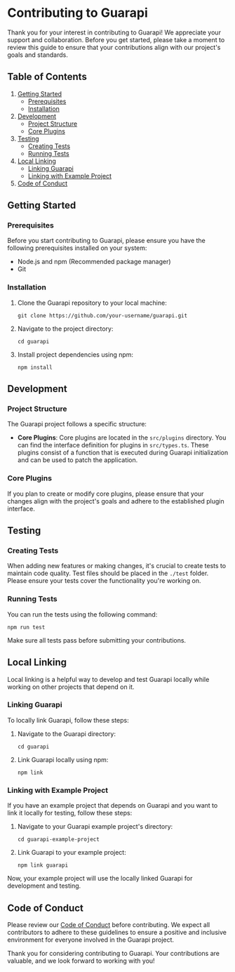 # Contributing to Guarapi

Thank you for your interest in contributing to Guarapi! We appreciate your support and collaboration. Before you get started, please take a moment to review this guide to ensure that your contributions align with our project's goals and standards.

## Table of Contents
1. [Getting Started](#getting-started)
   - [Prerequisites](#prerequisites)
   - [Installation](#installation)
2. [Development](#development)
   - [Project Structure](#project-structure)
   - [Core Plugins](#core-plugins)
3. [Testing](#testing)
   - [Creating Tests](#creating-tests)
   - [Running Tests](#running-tests)
4. [Local Linking](#local-linking)
   - [Linking Guarapi](#linking-guarapi)
   - [Linking with Example Project](#linking-with-example-project)
5. [Code of Conduct](#code-of-conduct)

## Getting Started

### Prerequisites

Before you start contributing to Guarapi, please ensure you have the following prerequisites installed on your system:

- Node.js and npm (Recommended package manager)
- Git

### Installation

1. Clone the Guarapi repository to your local machine:

   ```shell
   git clone https://github.com/your-username/guarapi.git
   ```

2. Navigate to the project directory:

   ```shell
   cd guarapi
   ```

3. Install project dependencies using npm:

   ```shell
   npm install
   ```

## Development

### Project Structure

The Guarapi project follows a specific structure:

- **Core Plugins**: Core plugins are located in the `src/plugins` directory. You can find the interface definition for plugins in `src/types.ts`. These plugins consist of a function that is executed during Guarapi initialization and can be used to patch the application.

### Core Plugins

If you plan to create or modify core plugins, please ensure that your changes align with the project's goals and adhere to the established plugin interface.

## Testing

### Creating Tests

When adding new features or making changes, it's crucial to create tests to maintain code quality. Test files should be placed in the `./test` folder. Please ensure your tests cover the functionality you're working on.

### Running Tests

You can run the tests using the following command:

```shell
npm run test
```

Make sure all tests pass before submitting your contributions.

## Local Linking

Local linking is a helpful way to develop and test Guarapi locally while working on other projects that depend on it.

### Linking Guarapi

To locally link Guarapi, follow these steps:

1. Navigate to the Guarapi directory:

   ```shell
   cd guarapi
   ```

2. Link Guarapi locally using npm:

   ```shell
   npm link
   ```

### Linking with Example Project

If you have an example project that depends on Guarapi and you want to link it locally for testing, follow these steps:

1. Navigate to your Guarapi example project's directory:

   ```shell
   cd guarapi-example-project
   ```

2. Link Guarapi to your example project:

   ```shell
   npm link guarapi
   ```

Now, your example project will use the locally linked Guarapi for development and testing.

## Code of Conduct

Please review our [Code of Conduct](CODE_OF_CONDUCT.md) before contributing. We expect all contributors to adhere to these guidelines to ensure a positive and inclusive environment for everyone involved in the Guarapi project.

Thank you for considering contributing to Guarapi. Your contributions are valuable, and we look forward to working with you!
